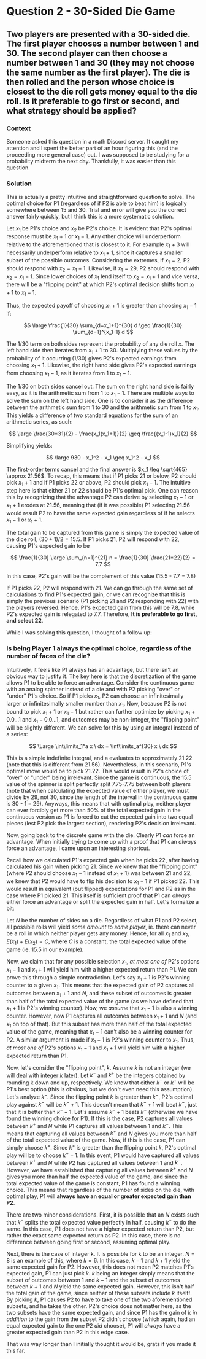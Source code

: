 # Question 2 - 30-Sided Die Game  

## Two players are presented with a 30-sided die. The first player chooses a number between 1 and 30. The second player can then choose a number between 1 and 30 (they may not choose the same number as the first player). The die is then rolled and the person whose choice is closest to the die roll gets money equal to the die roll. Is it preferable to go first or second, and what strategy should be applied?  

### Context  
Someone asked this question in a math Discord server. It caught my attention and I spent the better part of an hour figuring this (and the proceeding more general case) out. I was supposed to be studying for a probability midterm the next day. Thankfully, it was easier than this question.  

### Solution  
This is actually a pretty intuitive and straightforward question to solve. The optimal choice for P1 (regardless of if P2 is able to beat him) is logically somewhere between 15 and 30. Trial and error will give you the correct answer fairly quickly, but I think this is a more systematic solution.  

Let $x_1$ be P1's choice and $x_2$ be P2's choice. It is evident that P2's optimal response must be $x_1 + 1$ or $x_1 - 1$. Any other choice will underperform relative to the aforementioned that is closest to it. For example $x_1 + 3$ will necessarily underperform relative to $x_1 + 1$, since it captures a smaller subset of the possible outcomes. Considering the extremes, if $x_1 = 2$, P2 should respond with $x_2 = x_1 + 1$. Likewise, if $x_1 = 29$, P2 should respond with $x_2 = x_1 - 1$. Since lower choices of $x_1$ lend itself to $x_2 = x_1 + 1$ and vice versa, there will be a "flipping point" at which P2's optimal decision shifts from $x_1 + 1$ to $x_1 - 1$.  

Thus, the expected payoff of choosing $x_1 + 1$ is greater than choosing $x_1 - 1$ if:  

$$
\large \frac{1}{30} \sum_{d=x_1+1}^{30} d \geq \frac{1}{30} \sum_{d=1}^{x_1-1} d
$$

The 1/30 term on both sides represent the probability of any die roll $x$. The left hand side then iterates from $x_1 + 1$ to 30. Multiplying these values by the probability of it occurring (1/30) gives P2's expected earnings from choosing $x_1 + 1$. Likewise, the right hand side gives P2's expected earnings from choosing $x_1 - 1$, as it iterates from 1 to $x_1 - 1$.  

The 1/30 on both sides cancel out. The sum on the right hand side is fairly easy, as it is the arithmetic sum from 1 to $x_1 - 1$. There are multiple ways to solve the sum on the left hand side. One is to consider it as the difference between the arithmetic sum from 1 to 30 and the arithmetic sum from 1 to $x_1$. This yields a difference of two standard equations for the sum of an arithmetic series, as such:  

$$
\large \frac{30*31}{2} - \frac{x_1(x_1+1)}{2} \geq \frac{(x_1-1)x_1}{2}
$$

Simplifying yields:  

$$
\large 930 - x_1^2 - x_1 \geq x_1^2 - x_1
$$

The first-order terms cancel and the final answer is $x_1 \leq \sqrt{465} \approx 21.56$. To recap, this means that if P1 picks 21 or below, P2 should pick $x_1 + 1$ and if P1 picks 22 or above, P2 should pick $x_1 - 1$. The intuitive step here is that either 21 or 22 should be P1's optimal pick. One can reason this by recognizing that the advantage P2 can derive by selecting $x_1 - 1$ or $x_1 + 1$ erodes at 21.56, meaning that (if it was possible) P1 selecting 21.56 would result P2 to have the same expected gain regardless of if he selects $x_1 - 1$ or $x_1 + 1$.  

The total gain to be captured from this game is simply the expected value of the dice roll, $(30+1)/2 = 15.5$. If P1 picks 21, P2 will respond with 22, causing P1's expected gain to be

$$
\frac{1}{30} \large \sum_{n=1}^{21} n = \frac{1}{30} \frac{21*22}{2} = 7.7
$$

In this case, P2's gain will be the complement of this value (15.5 - 7.7 = 7.8)

If P1 picks 22, P2 will respond with 21. We can go through the same set of calculations to find P1's expected gain, or we can recognize that this is simply the previous scenario (P1 picking 21 and P2 responding with 22) with the players reversed. Hence, P1's expected gain from this will be 7.8, while P2's expected gain is relegated to 7.7. Therefore, **It is preferable to go first, and select 22**.  

While I was solving this question, I thought of a follow up:  

### Is being Player 1 always the optimal choice, regardless of the number of faces of the die?  

Intuitively, it feels like P1 always has an advantage, but there isn't an obvious way to justify it. The key here is that the discretization of the game allows P1 to be able to force an advantage. Consider the continuous game with an analog spinner instead of a die and with P2 picking "over" or "under" P1's choice. So if P1 picks $x_1$, P2 can choose an infinitesimally larger or infinitesimally smaller number than $x_1$. Now, because P2 is not bound to pick $x_1 + 1$ or $x_1 - 1$ but rather can further optimize by picking $x_1 + 0.0...1$ and $x_1 - 0.0...1$, and outcomes may be non-integer, the "flipping point" will be slightly different. We can solve for this by using an integral instead of a series:  

$$
\Large \int\limits_1^a x \ dx = \int\limits_a^{30} x \ dx
$$  

This is a simple indefinite integral, and a evaluates to approximately 21.22 (note that this is different from 21.56). Nevertheless, in this scenario, P1's optimal move would be to pick 21.22. This would result in P2's choice of "over" or "under" being irrelevant. Since the game is continuous, the 15.5 value of the spinner is split perfectly split 7.75-7.75 between both players (note that when calculating the expected value of either player, we must divide by 29, not 30, since the length of the interval in the continuous game is 30 - 1 = 29). Anyways, this means that with optimal play, neither player can ever forcibly get more than 50% of the total expected gain in the continuous version as P1 is forced to cut the expected gain into two equal pieces (lest P2 pick the largest section), rendering P2's decision irrelevant.  

Now, going back to the discrete game with the die. Clearly P1 *can* force an advantage. When initially trying to come up with a proof that P1 can *always* force an advantage, I came upon an interesting shortcut.  

Recall how we calculated P1's expected gain when he picks 22, after having calculated his gain when picking 21. Since we knew that the "flipping point" (where P2 should choose $x_1 - 1$ instead of $x_1 + 1$) was between 21 and 22, we knew that P2 would have to flip his decision to $x_1 - 1$ if P1 picked 22. This would result in equivalent (but flipped) expectations for P1 and P2 as in the case where P1 picked 21. This itself is sufficient proof that P1 can *always* either force an advantage or split the expected gain in half. Let's formalize a bit:  

Let $N$ be the number of sides on a die. Regardless of what P1 and P2 select, all possible rolls will yield *some amount* to *some player*, ie. there can never be a roll in which neither player gets any money. Hence, for all $x_1$ and $x_2$, $E(x_1) + E(x_2) = C$, where $C$ is a constant, the total expected value of the game (ie. 15.5 in our example).  

Now, we claim that for any possible selection $x_1$, *at most one of* P2's options $x_1 - 1$ and $x_1 + 1$ will yield him with a higher expected return than P1. We can prove this through a simple contradiction. Let's say $x_1 + 1$ is P2's winning counter to a given $x_1$. This means that the expected gain of P2 captures all outcomes between $x_1 + 1$ and $N$, and these subset of outcomes is greater than half of the total expected value of the game (as we have defined that $x_1 + 1$ is P2's winning counter). Now, we *assume* that $x_1 - 1$ is also a winning counter. However, now P1 captures all outcomes between $x_1 + 1$ and $N$ (and $x_1$ on top of that). But this subset has more than half of the total expected value of the game, meaning that $x_1 - 1$ can't also be a winning counter for P2. A similar argument is made if $x_1 - 1$ is P2's winning counter to $x_1$. Thus, *at most one of* P2's options $x_1 - 1$ and $x_1 + 1$ will yield him with a higher expected return than P1.  

Now, let's consider the "flipping point", $k$. Assume $k$ is not an integer (we will deal with integer $k$ later). Let $k^-$ and $k^+$ be the integers obtained by rounding k down and up, respectively. We know that either $k^-$ or $k^+$ will be P1's best option (this is obvious, but we don't even need this assumption). Let's analyze $k^-$. Since the flipping point $k$ is greater than $k^-$, P2's optimal play against $k^-$ will be $k^-+1$. This doesn't mean that $k^-+1$ will beat $k^-$, just that it is better than $k^--1$. Let's assume $k^-+1$ beats $k^-$ (otherwise we have found the winning choice for P1). If this is the case, P2 captures all values between $k^+$ and $N$ while P1 captures all values between 1 and $k^-$. This means that capturing all values between $k^+$ and $N$ gives you more than half of the total expected value of the game. Now, if this is the case, P1 can simply choose $k^+$. Since $k^+$ is greater than the flipping point $k$, P2's optimal play will be to choose $k^+-1$. In this event, P1 would have captured all values between $k^+$ and $N$ while P2 has captured all values between 1 and $k^-$. However, we have established that capturing all values between $k^+$ and $N$ gives you more than half the expected value of the game, and since the total expected value of the game is constant, P1 has found a winning choice. This means that regardless of the number of sides on the die, with optimal play, P1 will **always have an equal or greater expected gain than P2**.  

There are two minor considerations. First, it is possible that an $N$ exists such that $k^-$ splits the total expected value perfectly in half, causing $k^+$ to do the same. In this case, P1 does not have a higher expected return than P2, but rather the exact same expected return as P2. In this case, there is no difference between going first or second, assuming optimal play.  

Next, there is the case of integer k. It is possible for k to be an integer. $N = 8$ is an example of this, where $k = 6$. In this case, $k - 1$ and $k + 1$ yield the same expected gain for P2. However, this does not mean P2 matches P1's expected gain, P1 can just pick $k$. $k$ being an integer simply means that the subset of outcomes between 1 and $k - 1$ and the subset of outcomes between $k + 1$ and $N$ yield the same expected gain. However, this isn't half the total gain of the game, since neither of these subsets include $k$ itself!. By picking $k$, P1 causes P2 to have to take one of the two aforementioned subsets, and he takes the other. P2's choice does not matter here, as the two subsets have the same expected gain, and since P1 has the gain of $k$ *in addition* to the gain from the subset P2 didn't choose (which again, had an equal expected gain to the one P2 *did* choose), P1 will *always* have a greater expected gain than P2 in this edge case.  

That was way longer than I initially thought it would be, grats if you made it this far.
